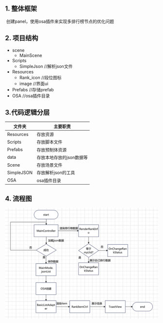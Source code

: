 ## 1. 整体框架

​		创建panel，使用osa插件来实现多排行榜节点的优化问题

## 2. 项目结构

* scene
  * MainScene
* Scripts
  * SimpleJson               //解析json文件
* Resources
  * Rank_icon				             //段位图标
  * image                       //界面ui
* Prefabs                            //存储prefab
* OSA                                  //osa插件目录

## 3.代码逻辑分层
| 文件夹     | 主要职责                 |
| ---------- | ------------------------ |
| Resources  | 存放资源                 |
| Scripts    | 存放脚本文件             |
| Prefabs    | 存放预制体资源           |
| data       | 存放本地存放的json数据等 |
| Scene      | 存放场景文件             |
| SimpleJSON | 存放解析json的工具       |
| OSA					| osa插件目录 |

## 4. 流程图

![](https://github.com/89trillion-wangjian/RankGame/blob/master/seq.png)
